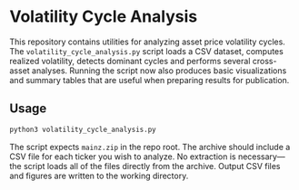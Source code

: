 # Volatility Cycle Analysis

This repository contains utilities for analyzing asset price volatility cycles.
The `volatility_cycle_analysis.py` script loads a CSV dataset, computes
realized volatility, detects dominant cycles and performs several
cross-asset analyses. Running the script now also produces basic
visualizations and summary tables that are useful when preparing results for
publication.

## Usage

```bash
python3 volatility_cycle_analysis.py
```

The script expects `mainz.zip` in the repo root. The archive should include a
CSV file for each ticker you wish to analyze. No extraction is necessary—the
script loads all of the files directly from the archive. Output CSV files and
figures are written to the working directory.

